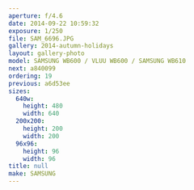```yaml
---
aperture: f/4.6
date: 2014-09-22 10:59:32
exposure: 1/250
file: SAM_6696.JPG
gallery: 2014-autumn-holidays
layout: gallery-photo
model: SAMSUNG WB600 / VLUU WB600 / SAMSUNG WB610
next: a840099
ordering: 19
previous: a6d53ee
sizes:
  640w:
    height: 480
    width: 640
  200x200:
    height: 200
    width: 200
  96x96:
    height: 96
    width: 96
title: null
make: SAMSUNG
---
```

